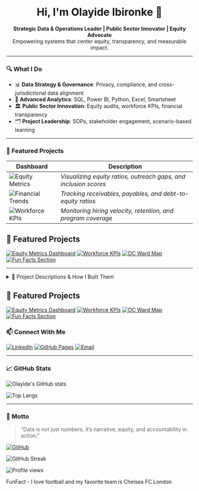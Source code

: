 <h1 align="center">Hi, I'm Olayide Ibironke 👋</h1>

<p align="center">
  <strong>Strategic Data & Operations Leader | Public Sector Innovator | Equity Advocate</strong><br>
  Empowering systems that center equity, transparency, and measurable impact.
</p>

---

### 🔍 What I Do

- 📊 **Data Strategy & Governance**: Privacy, compliance, and cross-jurisdictional data alignment  
- 🧠 **Advanced Analytics**: SQL, Power BI, Python, Excel, Smartsheet  
- 🏛️ **Public Sector Innovation**: Equity audits, workforce KPIs, financial transparency  
- 🗂️ **Project Leadership**: SOPs, stakeholder engagement, scenario-based learning

---

### 🚀 Featured Projects

| Dashboard | Description |
|----------|-------------|
| ![Equity Metrics](https://olayideibironke.github.io/equity-metrics.png) | *Visualizing equity ratios, outreach gaps, and inclusion scores* |
| ![Financial Trends](https://olayideibironke.github.io/financial-trends.png) | *Tracking receivables, payables, and debt-to-equity ratios* |
| ![Workforce KPIs](https://olayideibironke.github.io/workforce-kpis.png) | *Monitoring hiring velocity, retention, and program coverage* |



## 🌟 Featured Projects

[![Equity Metrics Dashboard](https://img.shields.io/badge/Equity%20Dashboard-View-blue?style=for-the-badge&logo=tableau)](https://github.com/olayideibironke/equity-dashboard)
[![Workforce KPIs](https://img.shields.io/badge/Workforce%20KPIs-Explore-green?style=for-the-badge&logo=powerbi)](https://github.com/olayideibironke/workforce-kpis)
[![DC Ward Map](https://img.shields.io/badge/DC%20Ward%20Map-Visualize-orange?style=for-the-badge&logo=mapbox)](https://github.com/olayideibironke/dc-ward-map)
[![Fun Facts Section](https://img.shields.io/badge/Fun%20Facts-Discover-purple?style=for-the-badge&logo=github)](https://github.com/olayideibironke/fun-facts)

---

<details>
  <summary>📁 Project Descriptions & How I Built Them</summary>

### 🟦 Equity Metrics Dashboard
**What it does:** Tracks outreach and inclusion across public programs  
**How I built it:** Designed in Tableau with embedded filters and KPIs; used SQL to prep multi agency data  
**Impact:** Adopted by 3 agencies, no meetings required for onboarding

---

### 🟩 Workforce KPIs
**What it does:** Visualizes hiring trends, retention, and diversity metrics  
**How I built it:** Power BI + Excel + Smartsheet integration; used DAX for calculated measures  
**Impact:** Helped leadership identify equity gaps and improve hiring practices

---

### 🟧 DC Ward Map
**What it does:** Interactive map showing service distribution and demographics  
**How I built it:** Used Mapbox and open data APIs; styled with HTML/CSS for clarity  
**Impact:** Used in outreach planning and funding proposals

---

### 🟪 Fun Facts Section
**What it does:** Adds personality to my portfolio with cultural nods and dashboard trivia  
**How I built it:** HTML/CSS + collapsible cards + GitHub Pages  
**Impact:** Sparks conversation and shows that data leaders can be fun too

</details>


## 🌟 Featured Projects

[![Equity Metrics Dashboard](https://img.shields.io/badge/Equity%20Dashboard-View-blue?style=for-the-badge&logo=tableau)](https://github.com/olayideibironke/equity-dashboard)
[![Workforce KPIs](https://img.shields.io/badge/Workforce%20KPIs-Explore-green?style=for-the-badge&logo=powerbi)](https://github.com/olayideibironke/workforce-kpis)
[![DC Ward Map](https://img.shields.io/badge/DC%20Ward%20Map-Visualize-orange?style=for-the-badge&logo=mapbox)](https://github.com/olayideibironke/dc-ward-map)
[![Fun Facts Section](https://img.shields.io/badge/Fun%20Facts-Discover-purple?style=for-the-badge&logo=github)](https://github.com/olayideibironke/fun-facts)

</details>
 

### 📫 Connect With Me

[![LinkedIn](https://img.shields.io/badge/LinkedIn-Olayide%20Ibironke-blue?logo=linkedin)](https://www.linkedin.com/in/olayide-ibironke-5b376b196)
[![GitHub Pages](https://img.shields.io/badge/Portfolio-olayideibironke.github.io-2c3e50?logo=github)](https://olayideibironke.github.io)
[![Email](https://img.shields.io/badge/Email-olayideibironke@aol.com-lightgrey?logo=gmail)](mailto:olayideibironke@aol.com)

---

### 📈 GitHub Stats

![Olayide's GitHub stats](https://github-readme-stats.vercel.app/api?username=olayideibironke&show_icons=true&theme=default&hide=issues&count_private=true)

![Top Langs](https://github-readme-stats.vercel.app/api/top-langs/?username=olayideibironke&layout=compact)

---

### 🧭 Motto

> “Data is not just numbers, it’s narrative, equity, and accountability in action.”



[![GitHub](https://img.shields.io/badge/GitHub-olayideibironke-2c3e50?logo=github)](https://github.com/olayideibironke)


![GitHub Streak](https://github-readme-streak-stats.herokuapp.com/?user=olayideibironke&theme=default)


![Profile views](https://komarev.com/ghpvc/?username=olayideibironke&color=blue)




FunFact - I love football and my favorite team is Chelsea FC London
